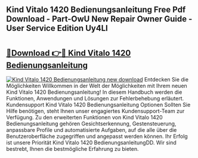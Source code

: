 ## Kind Vitalo 1420 Bedienungsanleitung Free Pdf Download - Part-OwU New Repair Owner Guide - User Service Edition Uy4Ll

# <h2><a href="http://df3dycg.blite.top/?on=Kind+Vitalo+1420+Bedienungsanleitung">🔗Download 👉🔴 Kind Vitalo 1420 Bedienungsanleitung</a></h2>

[![Kind Vitalo 1420 Bedienungsanleitung new download](https://i.imgur.com/lujVjoI.png)](http://df3dycg.blite.top/?on=Kind+Vitalo+1420+Bedienungsanleitung)
Entdecken Sie die Möglichkeiten Willkommen in der Welt der Möglichkeiten mit Ihrem neuen Kind Vitalo 1420 Bedienungsanleitung! In diesem Handbuch werden die Funktionen, Anwendungen und Lösungen zur Fehlerbehebung erläutert. Kundensupport Kind Vitalo 1420 Bedienungsanleitung Optionen Sollten Sie Hilfe benötigen, steht Ihnen unser engagiertes Kundensupport-Team zur Verfügung. Zu den erweiterten Funktionen von Kind Vitalo 1420 Bedienungsanleitung gehören Gesichtserkennung, Gestensteuerung, anpassbare Profile und automatisierte Aufgaben, auf die alle über die Benutzeroberfläche zugegriffen und angepasst werden können. Ihr Erfolg ist unsere Priorität Kind Vitalo 1420 BedienungsanleitungDD. Wir sind bestrebt, Ihnen die bestmögliche Erfahrung zu bieten.
